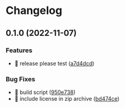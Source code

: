 # Changelog

## 0.1.0 (2022-11-07)


### Features

* 🎸 release please test ([a7d4dcd](https://github.com/eiymba/ARCadia/commit/a7d4dcdb0b2b263f4979a272e5715a0be9f9690a))


### Bug Fixes

* 🐛 build script ([950e738](https://github.com/eiymba/ARCadia/commit/950e73857c1447d1ecc73c0133c1af43b502b7ae))
* 🐛 include license in zip archive ([bd474ce](https://github.com/eiymba/ARCadia/commit/bd474ce60f077df6fe80dd82eebdc9ed32a406c5))
